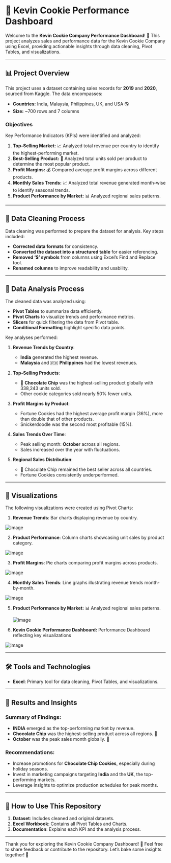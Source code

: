 # 🍪 Kevin Cookie Performance Dashboard

Welcome to the **Kevin Cookie Company Performance Dashboard**! 🌈 This project analyzes sales and performance data for the Kevin Cookie Company using Excel, providing actionable insights through data cleaning, Pivot Tables, and visualizations.

---

## 📊 Project Overview

This project uses a dataset containing sales records for **2019** and **2020**, sourced from Kaggle. The data encompasses:
- **Countries:** India, Malaysia, Philippines, UK, and USA 🌎
- **Size:** ~700 rows and 7 columns

### Objectives
Key Performance Indicators (KPIs) were identified and analyzed:
1. **Top-Selling Market:** 📈 Analyzed total revenue per country to identify the highest-performing market.
2. **Best-Selling Product:** 🍪 Analyzed total units sold per product to determine the most popular product.
3. **Profit Margins:** 💰 Compared average profit margins across different products.
4. **Monthly Sales Trends:** 📈 Analyzed total revenue generated month-wise to identify seasonal trends.
5. **Product Performance by Market:** 📊 Analyzed regional sales patterns.

---

## 🔧 Data Cleaning Process

Data cleaning was performed to prepare the dataset for analysis. Key steps included:

- **Corrected data formats** for consistency.
- **Converted the dataset into a structured table** for easier referencing.
- **Removed ‘$’ symbols** from columns using Excel’s Find and Replace tool.
- **Renamed columns** to improve readability and usability.

---

## 🔀 Data Analysis Process

The cleaned data was analyzed using:
- **Pivot Tables** to summarize data efficiently.
- **Pivot Charts** to visualize trends and performance metrics.
- **Slicers** for quick filtering the data from Pivot table.
- **Conditional Formatting** highlight specific data points.

Key analyses performed:
1. **Revenue Trends by Country**:
   - **India** generated the highest revenue.
   - **Malaysia** and 🇵🇭 **Philippines** had the lowest revenues.

2. **Top-Selling Products**:
   - 🍪 **Chocolate Chip** was the highest-selling product globally with 338,243 units sold.
   - Other cookie categories sold nearly 50% fewer units.

3. **Profit Margins by Product**:
   - Fortune Cookies had the highest average profit margin (36%), more than double that of other products.
   - Snickerdoodle was the second most profitable (15%).

4. **Sales Trends Over Time**:
   - Peak selling month: **October** across all regions.
   - Sales increased over the year with fluctuations.

5. **Regional Sales Distribution**:
   - 🍪 Chocolate Chip remained the best seller across all countries.
   - Fortune Cookies consistently underperformed.

---

## 🎨 Visualizations

The following visualizations were created using Pivot Charts:
1. **Revenue Trends**: Bar charts displaying revenue by country.

![image](https://github.com/user-attachments/assets/1c0bffc7-35e8-4440-b4c1-ca6dbc626199)
   

2. **Product Performance**: Column charts showcasing unit sales by product category.

![image](https://github.com/user-attachments/assets/73ca92a1-d51d-4011-b228-bdf71293dab5)

 
3. **Profit Margins**: Pie charts comparing profit margins across products.

![image](https://github.com/user-attachments/assets/039b539a-7e7a-4097-94bb-45ff1d3ba90a)


4. **Monthly Sales Trends**: Line graphs illustrating revenue trends month-by-month.

![image](https://github.com/user-attachments/assets/e8ae072b-68be-470e-acec-169f1a9c167b)


5. **Product Performance by Market:** 📊 Analyzed regional sales patterns.

   ![image](https://github.com/user-attachments/assets/157bd9a9-d424-4892-9ebc-61f46927c038)


6. **Kevin Cookie Performance Dashboard:** Performance Dashboard reflecting key visualizations

![image](https://github.com/user-attachments/assets/1f68f4f3-3f00-49f3-b2ae-c4d4d43f4101)

   

---

## 🛠️ Tools and Technologies

- **Excel**: Primary tool for data cleaning, Pivot Tables, and visualizations.

---

## 🎯 Results and Insights

### Summary of Findings:
- **INDIA** emerged as the top-performing market by revenue.
- **Chocolate Chip** was the highest-selling product across all regions. 🍪
- **October** was the peak sales month globally. 🎉

### Recommendations:
- Increase promotions for **Chocolate Chip Cookies**, especially during holiday seasons.
- Invest in marketing campaigns targeting **India** and the **UK**, the top-performing markets.
- Leverage insights to optimize production schedules for peak months.

---

## 🚀 How to Use This Repository

1. **Dataset**: Includes cleaned and original datasets.
2. **Excel Workbook**: Contains all Pivot Tables and Charts.
3. **Documentation**: Explains each KPI and the analysis process.

---


Thank you for exploring the Kevin Cookie Company Dashboard! 🍪 Feel free to share feedback or contribute to the repository. Let’s bake some insights together! 📢

